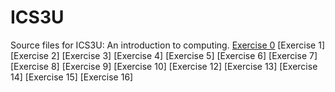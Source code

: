 # ICS3U
Source files for ICS3U: An introduction to computing.
[Exercise 0](/Exercise0.py)
[Exercise 1]
[Exercise 2]
[Exercise 3]
[Exercise 4]
[Exercise 5]
[Exercise 6]
[Exercise 7]
[Exercise 8]
[Exercise 9]
[Exercise 10]
[Exercise 12]
[Exercise 13]
[Exercise 14]
[Exercise 15]
[Exercise 16]

